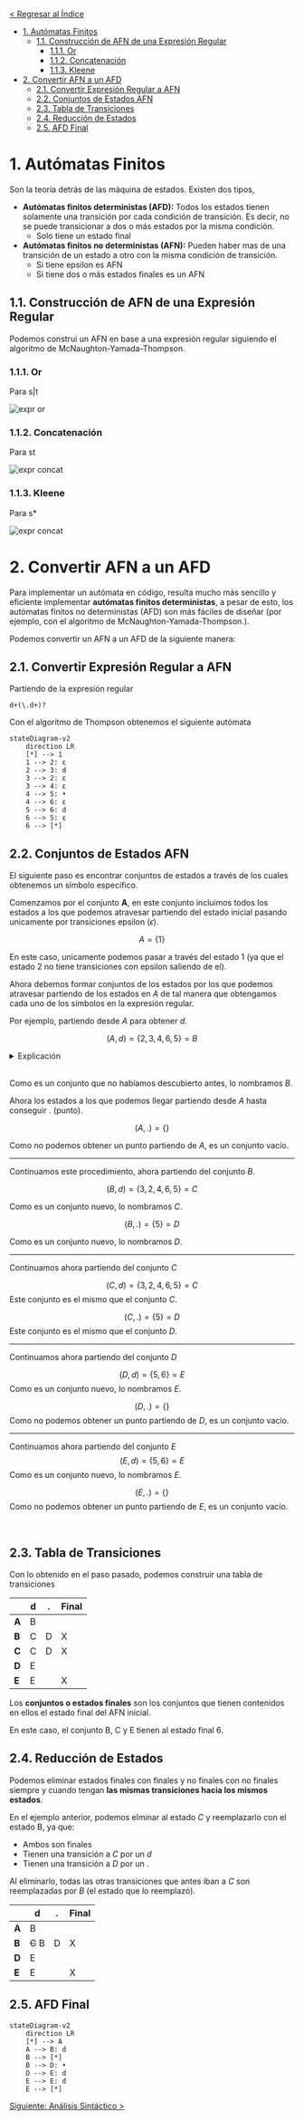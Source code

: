 [< Regresar al Índice](README.md)

- [1. Autómatas Finitos](#1-autómatas-finitos)
  - [1.1. Construcción de AFN de una Expresión Regular](#11-construcción-de-afn-de-una-expresión-regular)
    - [1.1.1. Or](#111-or)
    - [1.1.2. Concatenación](#112-concatenación)
    - [1.1.3. Kleene](#113-kleene)
- [2. Convertir AFN a un AFD](#2-convertir-afn-a-un-afd)
  - [2.1. Convertir Expresión Regular a AFN](#21-convertir-expresión-regular-a-afn)
  - [2.2. Conjuntos de Estados AFN](#22-conjuntos-de-estados-afn)
  - [2.3. Tabla de Transiciones](#23-tabla-de-transiciones)
  - [2.4. Reducción de Estados](#24-reducción-de-estados)
  - [2.5. AFD Final](#25-afd-final)


# 1. Autómatas Finitos

Son la teoría detrás de las máquina de estados. Existen dos tipos, 

- **Autómatas finitos deterministas (AFD):** Todos los estados tienen solamente una transición por cada condición de transición. Es decir, no se puede transicionar a dos o más estados por la misma condición.
    - Solo tiene un estado final
- **Autómatas finitos no deterministas (AFN):** Pueden haber mas de una transición de un estado a otro con la misma condición de transición. 
    - Si tiene epsilon es AFN
    - Si tiene dos o más estados finales es un AFN

## 1.1. Construcción de AFN de una Expresión Regular
Podemos construi un AFN en base a una expresión regular siguiendo el algoritmo de McNaughton-Yamada-Thompson.
### 1.1.1. Or
Para s|t

![expr or](./assets/afn-or.png)

### 1.1.2. Concatenación
Para st

![expr concat](./assets/afn-concat.png)


### 1.1.3. Kleene
Para s*

![expr concat](./assets/afn-kleene.png)


# 2. Convertir AFN a un AFD
Para implementar un autómata en código, resulta mucho más sencillo y eficiente implementar **autómatas finitos deterministas**, a pesar de esto, los autómatas finitos no deterministas (AFD) son más fáciles de diseñar (por ejemplo, con el algoritmo de McNaughton-Yamada-Thompson.).

Podemos convertir un AFN a un AFD de la siguiente manera:

## 2.1. Convertir Expresión Regular a AFN

Partiendo de la expresión regular

```
d+(\.d+)?
```

Con el algoritmo de Thompson obtenemos el siguiente autómata


```mermaid
stateDiagram-v2
    direction LR
    [*] --> 1
    1 --> 2: ε
    2 --> 3: d
    3 --> 2: ε
    3 --> 4: ε
    4 --> 5: •
    4 --> 6: ε
    5 --> 6: d
    6 --> 5: ε
    6 --> [*]
```

## 2.2. Conjuntos de Estados AFN

El siguiente paso es encontrar conjuntos de estados a través de los cuales obtenemos un símbolo específico.

Comenzamos por el conjunto **A**, en este conjunto incluimos todos los estados a los que podemos atravesar partiendo del estado inicial pasando unicamente por transiciones epsilon ($\epsilon$).

$$
A = \{1\}
$$

En este caso, unicamente podemos pasar a través del estado 1 (ya que el estado 2 no tiene transiciones con epsilon saliendo de el).

Ahora debemos formar conjuntos de los estados por los que podemos atravesar partiendo de los estados en $A$ de tal manera que obtengamos cada uno de los símbolos en la expresión regular.

Por ejemplo, partiendo desde $A$ para obtener $d$.

$$
(A,d) = \{2, 3, 4, 6, 5\} = B
$$

<details>
  <summary>Explicación</summary>
  
    El conjunto A contiene unicamente al estado 1, saliendo de este, podemos conseguir un d de la siguiente manera.

    1. De 1 a 2 no se genera d, ya que hay ε
    2. De 2 a 3 ya se genera d, por la transición d
    3. De 3 a 2 hay una transición ε, como ya generamos d, 2 entra en nuestro conjunto.
    4. De 3 a 4 hay una transición ε, como ya generamos d, 4 entra al conjunto.
    4. De 4 a 6 hay una transición ε, como ya generamos d, 6 entra al conjunto.
    4. De 6 a 5 hay una transición ε, como ya generamos d, 5 entra al conjunto.
</details>

<br/>

Como es un conjunto que no habíamos descubierto antes, lo nombramos $B$.

Ahora los estados a los que podemos llegar partiendo desde $A$ hasta conseguir $.$ (punto).

$$
(A, .) = \{\}
$$

Como no podemos obtener un punto partiendo de $A$, es un conjunto vacío.

---
Continuamos este procedimiento, ahora partiendo del conjunto $B$.

$$
(B, d) = \{3, 2, 4, 6, 5\} = C
$$

Como es un conjunto nuevo, lo nombramos $C$.

$$
(B, .) = \{5\} = D
$$

Como es un conjunto nuevo, lo nombramos $D$.

---
Continuamos ahora partiendo del conjunto $C$

$$
(C, d) = \{3, 2, 4, 6, 5\} = C
$$
Este conjunto es el mismo que el conjunto $C$.

$$
(C, .) = \{5\} = D
$$
Este conjunto es el mismo que el conjunto $D$.

---
Continuamos ahora partiendo del conjunto $D$

$$
(D, d) = \{5, 6\} = E
$$
Como es un conjunto nuevo, lo nombramos $E$.

$$
(D, .) = \{\}
$$
Como no podemos obtener un punto partiendo de $D$, es un conjunto vacío.

---
Continuamos ahora partiendo del conjunto $E$
$$
(E, d) = \{5, 6\} = E
$$
Como es un conjunto nuevo, lo nombramos $E$.

$$
(E, .) = \{\}
$$
Como no podemos obtener un punto partiendo de $E$, es un conjunto vacío.

<br/>

## 2.3. Tabla de Transiciones
Con lo obtenido en el paso pasado, podemos construir una tabla de transiciones

| |d|.|Final|
|-|-|-|-|
|**A**|B|||
|**B**|C|D|X|
|**C**|C|D|X|
|**D**|E|||
|**E**|E||X|

Los **conjuntos  o estados finales** son los conjuntos que tienen contenidos en ellos el estado final del AFN inicial.

En este caso, el conjunto B, C y E tienen al estado final 6.

## 2.4. Reducción de Estados
Podemos eliminar estados finales con finales y no finales con no finales siempre y cuando tengan **las mismas transiciones hacia los mismos estados**.

En el ejemplo anterior, podemos elminar al estado $C$ y reemplazarlo con el estado B, ya que:
- Ambos son finales
- Tienen una transición a $C$ por un $d$
- Tienen una transición a $D$ por un $.$

Al eliminarlo, todas las otras transiciones que antes iban a $C$ son reemplazadas por $B$ (el estado que lo reemplazó).

| |d|.|Final|
|-|-|-|-|
|**A**|B|||
|**B**|~~C~~ B|D|X|
|**D**|E|||
|**E**|E||X|

## 2.5. AFD Final

```mermaid
stateDiagram-v2
    direction LR
    [*] --> A
    A --> B: d
    B --> [*]
    B --> D: •
    D --> E: d
    E --> E: d
    E --> [*]
```

[Siguiente: Análisis Sintáctico >](./AnalisisSintactico.md)